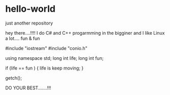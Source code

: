 # hello-world
just another repository


hey there....!!!!
I do C# and C++ progarmming in the bigginer and I like Linux a lot....
fun & fun

#include "iostream"
#include "conio.h"

using namespace std;
long int life;
long int fun;

if (life == fun )
{
life is keep moving;
}

getch();

DO YOUR BEST.......!!!
